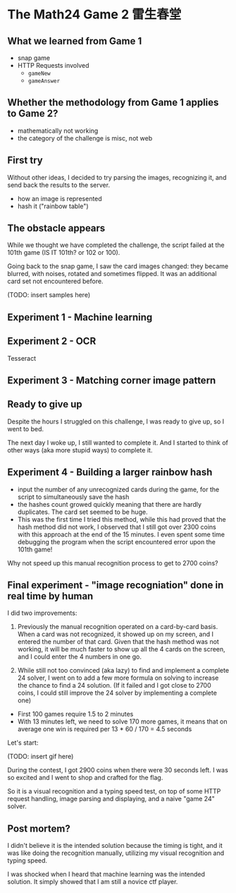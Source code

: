 # The Math24 Game 2 雷生春堂

## What we learned from Game 1

- snap game
- HTTP Requests involved
    - `gameNew`
    - `gameAnswer`

## Whether the methodology from Game 1 applies to Game 2?

- mathematically not working
- the category of the challenge is misc, not web

## First try

Without other ideas, I decided to try parsing the images, recognizing it, and send back the results to the server.

- how an image is represented
- hash it ("rainbow table")

## The obstacle appears

While we thought we have completed the challenge, the script failed at the 101th game (IS IT 101th? or 102 or 100).

Going back to the snap game, I saw the card images changed: they became blurred, with noises, rotated and sometimes flipped. It was an additional card set not encountered before.

(TODO: insert samples here)

## Experiment 1 - Machine learning

## Experiment 2 - OCR

Tesseract

## Experiment 3 - Matching corner image pattern

## Ready to give up

Despite the hours I struggled on this challenge, I was ready to give up, so I went to bed.

The next day I woke up, I still wanted to complete it. And I started to think of other ways (aka more stupid ways) to complete it.

## Experiment 4 - Building a larger rainbow hash

- input the number of any unrecognized cards during the game, for the script to simultaneously save the hash
- the hashes count growed quickly meaning that there are hardly duplicates. The card set seemed to be huge.
- This was the first time I tried this method, while this had proved that the hash method did not work, I observed that I still got over 2300 coins with this approach at the end of the 15 minutes. I even spent some time debugging the program when the script encountered error upon the 101th game!

Why not speed up this manual recognition process to get to 2700 coins?

## Final experiment - "image recogniation" done in real time by human

I did two improvements:

1. Previously the manual recognition operated on a card-by-card basis. When a card was not recognized, it showed up on my screen, and I entered the number of that card. Given that the hash method was not working, it will be much faster to show up all the 4 cards on the screen, and I could enter the 4 numbers in one go.

2. While still not too convinced (aka lazy) to find and implement a complete 24 solver, I went on to add a few more formula on solving to increase the chance to find a 24 solution. (If it failed and I got close to 2700 coins, I could still improve the 24 solver by implementing a complete one)

- First 100 games require 1.5 to 2 minutes
- With 13 minutes left, we need to solve 170 more games, it means that on average one win is required per 13 * 60 / 170 = 4.5 seconds

Let's start:

(TODO: insert gif here)

During the contest, I got 2900 coins when there were 30 seconds left. I was so excited and I went to shop and crafted for the flag.

So it is a visual recognition and a typing speed test, on top of some HTTP request handling, image parsing and displaying, and a naive "game 24" solver.

## Post mortem?

I didn't believe it is the intended solution because the timing is tight, and it was like doing the recognition manually, utilizing my visual recognition and typing speed.

I was shocked when I heard that machine learning was the intended solution. It simply showed that I am still a novice ctf player.
